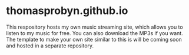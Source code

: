 # thomasprobyn.github.io

This respository hosts my own music streaming site, which allows you to listen to my music for free. You can also download the MP3s if you want. The template to make your own site similar to this is will be coming soon and hosted in a separate repository. 
